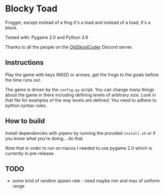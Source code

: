 # Blocky Toad

Frogger, except instead of a frog it's a toad and instead of a toad, it's a block. 

Tested with: Pygame 2.0 and Python 3.9

Thanks to all the people on the [OldSkoolCoder](https://github.com/oldskoolcoder/) Discord server.

## Instructions

Play the game with keys WASD or arrows, get the frogs to the goals before the time runs out.

The game is driven by the `config.py` script. You can change many things about the game in there including defining levels of arbitrary size. Look in that file for examples of the way levels are defined. You need to adhere to python syntax rules. 

## How to build

Install dependencies with pipenv by running the provided `install.sh` or if you know what you're doing... do that.

Note that in order to run on macos I needed to use pygame 2.0 which is currently in pre-release.

## TODO 

* some kind of random spawn rate - need maybe min and max of uniform range
